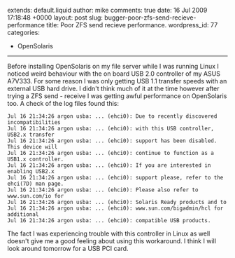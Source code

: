 extends: default.liquid
author: mike
comments: true
date: 16 Jul 2009 17:18:48 +0000
layout: post
slug: bugger-poor-zfs-send-recieve-performance
title: Poor ZFS send recieve performance.
wordpress_id: 77
categories:
- OpenSolaris
---

Before installing OpenSolaris on my file server while I was running Linux I
noticed weird behaviour with the on board USB 2.0 controller of my ASUS A7V333.
For some reason I was only getting USB 1.1 transfer speeds with an external USB
hard drive. I didn't think much of it at the time however after trying a ZFS
send - receive I was getting awful performance on OpenSolaris too. A check of
the log files found this:

    Jul 16 21:34:26 argon usba: ... (ehci0): Due to recently discovered incompatibilities
    Jul 16 21:34:26 argon usba: ... (ehci0): with this USB controller, USB2.x transfer
    Jul 16 21:34:26 argon usba: ... (ehci0): support has been disabled. This device will
    Jul 16 21:34:26 argon usba: ... (ehci0): continue to function as a USB1.x controller.
    Jul 16 21:34:26 argon usba: ... (ehci0): If you are interested in enabling USB2.x
    Jul 16 21:34:26 argon usba: ... (ehci0): support please, refer to the ehci(7D) man page.
    Jul 16 21:34:26 argon usba: ... (ehci0): Please also refer to www.sun.com/io for
    Jul 16 21:34:26 argon usba: ... (ehci0): Solaris Ready products and to
    Jul 16 21:34:26 argon usba: ... (ehci0): www.sun.com/bigadmin/hcl for additional
    Jul 16 21:34:26 argon usba: ... (ehci0): compatible USB products.

The fact I was experiencing trouble with this controller in Linux as
well doesn't give me a good feeling about using this workaround. I think I will
look around tomorrow for a USB PCI card.
